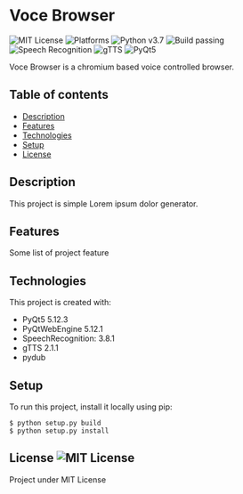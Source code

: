# Voce Browser
![MIT License](https://img.shields.io/github/license/trabdlkarim/voce-browser) ![Platforms](https://img.shields.io/powershellgallery/p/DNS.1.1.1.1)
![Python v3.7](https://img.shields.io/github/pipenv/locked/python-version/metabolize/rq-dashboard-on-heroku) ![Build passing](https://img.shields.io/github/workflow/status/actions/toolkit/Main%20workflow) ![Speech Recognition](https://img.shields.io/badge/speech-recognition-important) ![gTTS](https://img.shields.io/badge/gtts-2.1.1-blueviolet) ![PyQt5](https://img.shields.io/badge/pydub-0.24.1-red)


Voce Browser is a chromium based voice controlled browser.


## Table of contents
* [Description](#description)
* [Features](#features)
* [Technologies](#technologies)
* [Setup](#setup)
* [License](#license)

## Description
This project is simple Lorem ipsum dolor generator.

## Features
Some list of project feature

## Technologies
This project is created with:
* PyQt5 5.12.3
* PyQtWebEngine 5.12.1
* SpeechRecognition: 3.8.1
* gTTS 2.1.1
* pydub
	
## Setup
To run this project, install it locally using pip:

```
$ python setup.py build
$ python setup.py install

```
## License ![MIT License](https://img.shields.io/github/license/trabdlkarim/comu-ce-summer-internship)
Project under MIT License
